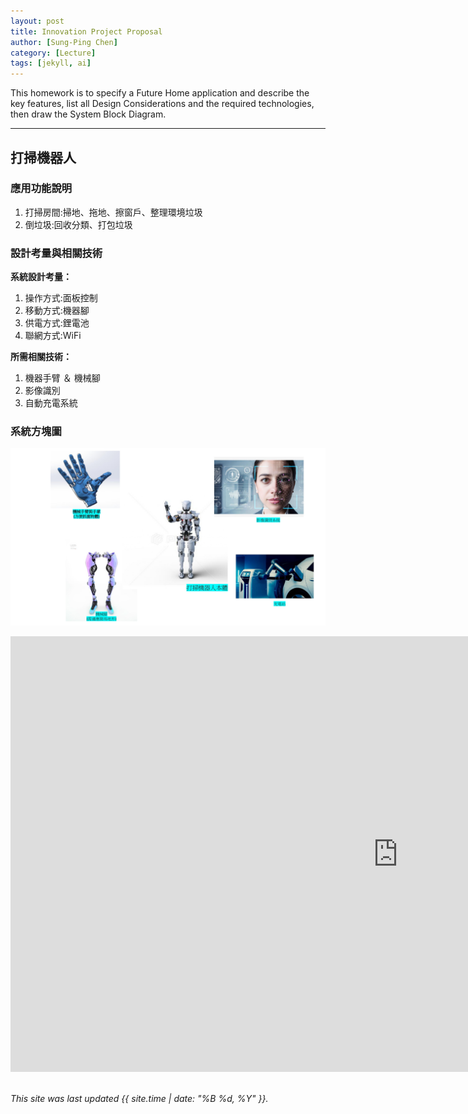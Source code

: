 ```yaml
---
layout: post
title: Innovation Project Proposal
author: [Sung-Ping Chen]
category: [Lecture]
tags: [jekyll, ai]
---
```


This homework is to specify a Future Home application and describe the key features, list all Design Considerations and the required technologies, then draw the System Block Diagram.

---
## 打掃機器人
### 應用功能說明
1. 打掃房間:掃地、拖地、擦窗戶、整理環境垃圾
2. 倒垃圾:回收分類、打包垃圾

### 設計考量與相關技術
**系統設計考量：**<br>
1. 操作方式:面板控制
2. 移動方式:機器腳
3. 供電方式:鋰電池
4. 聯網方式:WiFi

**所需相關技術：**
1. 機器手臂 ＆ 機械腳
2. 影像識別
3. 自動充電系統

### 系統方塊圖
![](https://github.com/fairpus/MCU-Arduinoproject/blob/main/images/homework%20robot.jpg)
<iframe width="1239" height="697" src="https://www.youtube.com/embed/glSWHWrqFq0" title="【原神研究室】雷電將軍抽不抽⚡▸兼具輸出作用的充能輔助七神! 大招瞬發高爆發、速切大招不用省✨聖遺物/命座建議/天賦/武器/組隊搭配 ▹璐洛洛◃" frameborder="0" allow="accelerometer; autoplay; clipboard-write; encrypted-media; gyroscope; picture-in-picture; web-share" allowfullscreen></iframe>

<br>
<br>

*This site was last updated {{ site.time | date: "%B %d, %Y" }}.*


